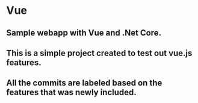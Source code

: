 # Vue
## Sample webapp with Vue  and .Net Core.
## This is a simple project created to test out vue.js features.
## All the commits are labeled based on the features that was newly included.
